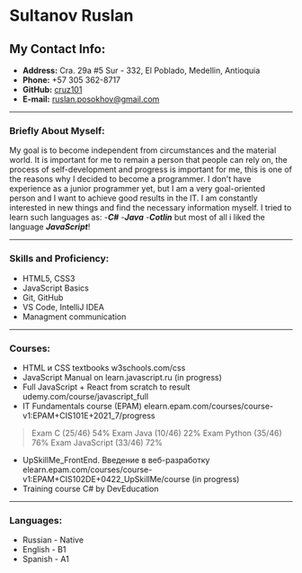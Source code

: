 
# Sultanov Ruslan

## My Contact Info:

 - **Address:** Cra. 29a #5 Sur - 332, El Poblado, Medellin, Antioquia
 -    **Phone:**  +57 305 362-8717
 -    **GitHub:** [cruz101](https://github.com/cruz101)
 -   **E-mail:** ruslan.posokhov@gmail.com

---

### Briefly About Myself: 
My goal is to become independent from circumstances and the material world.  It is important for me to remain a person that people can rely on, the process of self-development and progress is important for me, this is one of the reasons why I decided to become a programmer.  I don't have experience as a junior programmer yet, but I am a very goal-oriented person and I want to achieve good results in the IT.  I am constantly interested in new things and find the necessary information myself.
I tried to learn such languages as:
-***С#*** 
-***Java***
-***Cotlin***
but most of all i liked the language ***JavaScript***!

---

### Skills and Proficiency:
-   HTML5, CSS3
-    JavaScript Basics
-    Git, GitHub
-    VS Code, IntelliJ IDEA
- Managment communication

---

### Courses:

- HTML  и CSS textbooks w3schools.com/css
-   JavaScript Manual on  learn.javascript.ru  (in progress)
-  Full JavaScript + React  from scratch to result udemy.com/course/javascript_full
- IT Fundamentals course (EPAM) elearn.epam.com/courses/course-v1:EPAM+CIS101E+2021_7/progress
>Exam C (25/46) 54%
>Exam Java (10/46) 22%
>Exam Python (35/46) 76%
>Exam JavaScript (33/46) 72%
- UpSkillMe_FrontEnd. Введение в веб-разработку elearn.epam.com/courses/course-v1:EPAM+CIS102DE+0422_UpSkillMe/course (in progress)
- Training course C# by DevEducation

---

### Languages:

-   Russian - Native
- English - B1
- Spanish - A1